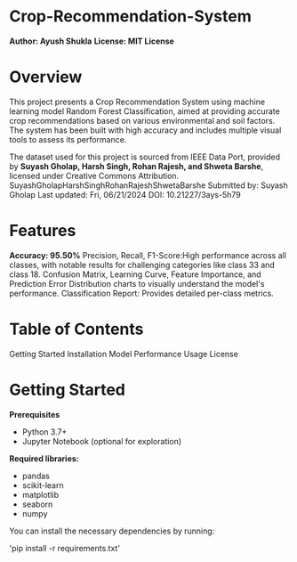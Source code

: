 # Crop-Recommendation-System

**Author: Ayush Shukla**
**License: MIT License**

# Overview
This project presents a Crop Recommendation System using machine learning model Random Forest Classification, aimed at providing accurate crop recommendations based on various environmental and soil factors. The system has been built with high accuracy and includes multiple visual tools to assess its performance.

The dataset used for this project is sourced from IEEE Data Port, provided by **Suyash Gholap, Harsh Singh, Rohan Rajesh, and Shweta Barshe**, licensed under Creative Commons Attribution.
SuyashGholapHarshSinghRohanRajeshShwetaBarshe
Submitted by: Suyash Gholap
Last updated: Fri, 06/21/2024
DOI: 10.21227/3ays-5h79


# Features
**Accuracy: 95.50%**
Precision, Recall, F1-Score:High performance across all classes, with notable results for challenging categories like class 33 and class 18.
Confusion Matrix, Learning Curve, Feature Importance, and Prediction Error Distribution charts to visually understand the model's performance.
Classification Report: Provides detailed per-class metrics.

# Table of Contents
Getting Started
Installation
Model Performance
Usage
License

# Getting Started
**Prerequisites**
 - Python 3.7+
 - Jupyter Notebook (optional for exploration)

**Required libraries:**
 - pandas
 - scikit-learn
 - matplotlib
 - seaborn
 - numpy


You can install the necessary dependencies by running:

'pip install -r requirements.txt'

